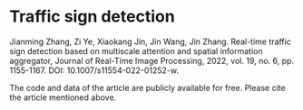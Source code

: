 # Traffic sign detection

Jianming Zhang, Zi Ye, Xiaokang Jin, Jin Wang, Jin Zhang. Real-time traffic sign detection based on multiscale attention and spatial information aggregator, Journal of Real-Time Image Processing, 2022, vol. 19, no. 6, pp. 1155-1167.  DOI: 10.1007/s11554-022-01252-w. 

The code and data of the article are publicly available for free. Please cite the article mentioned above.
